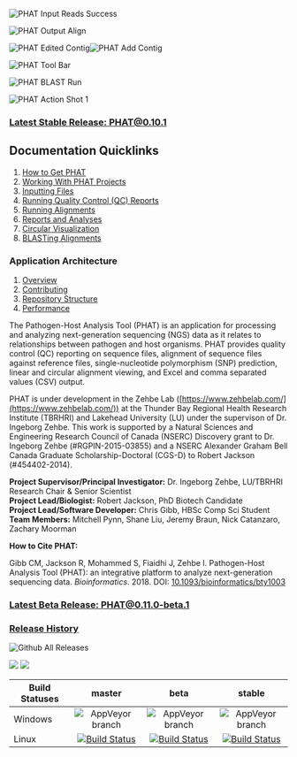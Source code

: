 ![PHAT Input Reads Success](https://chgibb.github.io//PHATDocs/docs/releases/0.7.6-beta.1/InputReadsIn.png)

![PHAT Output Align](https://chgibb.github.io//PHATDocs/docs/releases/0.7.6-beta.1/OutputAlign.png)

![PHAT Edited Contig](https://chgibb.github.io//PHATDocs/docs/releases/0.7.6-beta.1/EditedContig.png)![PHAT Add Contig](https://chgibb.github.io//PHATDocs/docs/releases/0.7.6-beta.1/AddContig.png)

![PHAT Tool Bar](https://chgibb.github.io//PHATDocs/docs/releases/0.1.0-beta.1/covHPV16white.png)

![PHAT BLAST Run](https://chgibb.github.io/PHATDocs/docs/latest/alignBLASTRuns4.png)

![PHAT Action Shot 1](https://chgibb.github.io//PHATDocs/docs/latest/actionShot1.png)

### [Latest Stable Release: PHAT@0.10.1](https://chgibb.github.io/PHATDocs/releases/0.10.1/index)
## Documentation Quicklinks
1. [How to Get PHAT](https://chgibb.github.io/PHATDocs/docs/releases/0.10.1/howToGetPHAT)
2. [Working With PHAT Projects](https://chgibb.github.io/PHATDocs/docs/releases/0.10.1/projects)
3. [Inputting Files](https://chgibb.github.io/PHATDocs/docs/releases/0.10.1/inputtingFiles)
4. [Running Quality Control (QC) Reports](https://chgibb.github.io/PHATDocs/docs/releases/0.10.1/QCReports)
5. [Running Alignments](https://chgibb.github.io/PHATDocs/docs/releases/0.10.1/runningAlignments)
6. [Reports and Analyses](https://chgibb.github.io/PHATDocs/docs/releases/0.10.1/reportsAndAnalyses)
7. [Circular Visualization](https://chgibb.github.io/PHATDocs/docs/releases/0.10.1/circularVisualization)
8. [BLASTing Alignments](https://chgibb.github.io/PHATDocs/docs/releases/0.10.1/blastingAlignments)

### Application Architecture
1. [Overview](https://chgibb.github.io/PHATDocs/docs/releases/0.10.1/archOverview)
2. [Contributing](https://chgibb.github.io/PHATDocs/docs/releases/0.10.1/contributingGuide)
3. [Repository Structure](https://chgibb.github.io/PHATDocs/docs/releases/0.10.1/repoStructure)
4. [Performance](https://chgibb.github.io/PHATDocs/docs/releases/0.10.1/performance)

The Pathogen-Host Analysis Tool (PHAT) is an application for processing and analyzing next-generation sequencing (NGS) data as it relates to relationships between pathogen and host organisms. PHAT provides quality control (QC) reporting on sequence files, alignment of sequence files against reference files, single-nucleotide polymorphism (SNP) prediction, linear and circular alignment viewing, and Excel and comma separated values (CSV) output.

PHAT is under development in the Zehbe Lab ([https://www.zehbelab.com/](https://www.zehbelab.com/)) at the Thunder Bay Regional Health Research Institute (TBRHRI) and Lakehead University (LU) under the supervison of Dr. Ingeborg Zehbe. This work is supported by a Natural Sciences and Engineering Research Council of Canada (NSERC) Discovery grant to Dr. Ingeborg Zehbe (#RGPIN-2015-03855) and a NSERC Alexander Graham Bell Canada Graduate Scholarship-Doctoral (CGS-D) to Robert Jackson (#454402-2014).  

**Project Supervisor/Principal Investigator:** Dr. Ingeborg Zehbe, LU/TBRHRI Research Chair & Senior Scientist    
**Project Lead/Biologist:** Robert Jackson, PhD Biotech Candidate    
**Project Lead/Software Developer:** Chris Gibb, HBSc Comp Sci Student  
**Team Members:** Mitchell Pynn, Shane Liu, Jeremy Braun, Nick Catanzaro, Zachary Moorman

**How to Cite PHAT:**

Gibb CM, Jackson R, Mohammed S, Fiaidhi J, Zehbe I. Pathogen-Host Analysis Tool (PHAT): an integrative platform to analyze next-generation sequencing data. *Bioinformatics*. 2018. DOI: [10.1093/bioinformatics/bty1003](https://doi.org/10.1093/bioinformatics/bty1003)

### [Latest Beta Release: PHAT@0.11.0-beta.1](https://chgibb.github.io/PHATDocs/releases/0.11.0-beta.1/index)

### [Release History](https://chgibb.github.io/PHATDocs/allReleases)

![Github All Releases](https://img.shields.io/github/downloads/chgibb/PHAT/total.svg)

[![](https://tokei.rs/b1/github/chgibb/PHAT?category=files)](https://github.com/Aaronepower/tokei) [![](https://tokei.rs/b1/github/chgibb/PHAT?category=lines)](https://github.com/Aaronepower/tokei)  

| Build Statuses        | master           | beta  | stable  |
| ------------- |:-------------:| :-----:|:-------:|
| Windows       | ![AppVeyor branch](https://ci.appveyor.com/api/projects/status/k0awa1ask2ilarkn/branch/master?svg=true) | ![AppVeyor branch](https://ci.appveyor.com/api/projects/status/k0awa1ask2ilarkn/branch/beta?svg=true) | ![AppVeyor branch](https://ci.appveyor.com/api/projects/status/k0awa1ask2ilarkn/branch/stable?svg=true)
| Linux         | [![Build Status](https://travis-ci.org/chgibb/PHAT.svg?branch=master)](https://travis-ci.org/chgibb/PHAT)      |   [![Build Status](https://travis-ci.org/chgibb/PHAT.svg?branch=beta)](https://travis-ci.org/chgibb/PHAT) |  [![Build Status](https://travis-ci.org/chgibb/PHAT.svg?branch=stable)](https://travis-ci.org/chgibb/PHAT)
